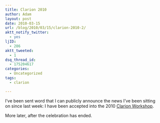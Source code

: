 ```yaml
---
title: Clarion 2010
author: Adam
layout: post
date: 2010-03-15
url: /blog/2010/03/15/clarion-2010-2/
aktt_notify_twitter:
  - yes
ljID:
  - 286
aktt_tweeted:
  - 1
dsq_thread_id:
  - 175204617
categories:
  - Uncategorized
tags:
  - clarion

---
```

I&#8217;ve been sent word that I can publicly announce the news I&#8217;ve been sitting on since last week: I have been accepted into the 2010 [Clarion Workshop](1).

More later, after the celebration has ended.

 [1]: http://clarion.ucsd.edu/
